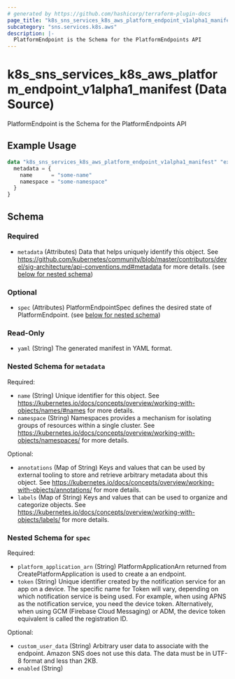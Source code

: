 ```yaml
---
# generated by https://github.com/hashicorp/terraform-plugin-docs
page_title: "k8s_sns_services_k8s_aws_platform_endpoint_v1alpha1_manifest Data Source - terraform-provider-k8s"
subcategory: "sns.services.k8s.aws"
description: |-
  PlatformEndpoint is the Schema for the PlatformEndpoints API
---
```


# k8s_sns_services_k8s_aws_platform_endpoint_v1alpha1_manifest (Data Source)

PlatformEndpoint is the Schema for the PlatformEndpoints API

## Example Usage

```terraform
data "k8s_sns_services_k8s_aws_platform_endpoint_v1alpha1_manifest" "example" {
  metadata = {
    name      = "some-name"
    namespace = "some-namespace"
  }
}
```

<!-- schema generated by tfplugindocs -->
## Schema

### Required

- `metadata` (Attributes) Data that helps uniquely identify this object. See https://github.com/kubernetes/community/blob/master/contributors/devel/sig-architecture/api-conventions.md#metadata for more details. (see [below for nested schema](#nestedatt--metadata))

### Optional

- `spec` (Attributes) PlatformEndpointSpec defines the desired state of PlatformEndpoint. (see [below for nested schema](#nestedatt--spec))

### Read-Only

- `yaml` (String) The generated manifest in YAML format.

<a id="nestedatt--metadata"></a>
### Nested Schema for `metadata`

Required:

- `name` (String) Unique identifier for this object. See https://kubernetes.io/docs/concepts/overview/working-with-objects/names/#names for more details.
- `namespace` (String) Namespaces provides a mechanism for isolating groups of resources within a single cluster. See https://kubernetes.io/docs/concepts/overview/working-with-objects/namespaces/ for more details.

Optional:

- `annotations` (Map of String) Keys and values that can be used by external tooling to store and retrieve arbitrary metadata about this object. See https://kubernetes.io/docs/concepts/overview/working-with-objects/annotations/ for more details.
- `labels` (Map of String) Keys and values that can be used to organize and categorize objects. See https://kubernetes.io/docs/concepts/overview/working-with-objects/labels/ for more details.


<a id="nestedatt--spec"></a>
### Nested Schema for `spec`

Required:

- `platform_application_arn` (String) PlatformApplicationArn returned from CreatePlatformApplication is used to create a an endpoint.
- `token` (String) Unique identifier created by the notification service for an app on a device. The specific name for Token will vary, depending on which notification service is being used. For example, when using APNS as the notification service, you need the device token. Alternatively, when using GCM (Firebase Cloud Messaging) or ADM, the device token equivalent is called the registration ID.

Optional:

- `custom_user_data` (String) Arbitrary user data to associate with the endpoint. Amazon SNS does not use this data. The data must be in UTF-8 format and less than 2KB.
- `enabled` (String)
